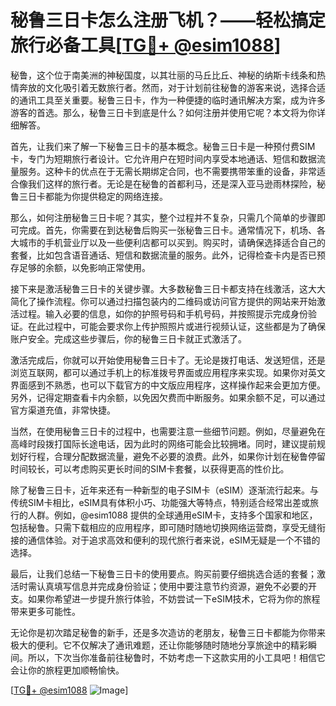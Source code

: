 # 秘鲁三日卡怎么注册飞机？——轻松搞定旅行必备工具[[TG💪+ @esim1088](https://t.me/s/esim1088)]

秘鲁，这个位于南美洲的神秘国度，以其壮丽的马丘比丘、神秘的纳斯卡线条和热情奔放的文化吸引着无数旅行者。然而，对于计划前往秘鲁的游客来说，选择合适的通讯工具至关重要。秘鲁三日卡，作为一种便捷的临时通讯解决方案，成为许多游客的首选。那么，秘鲁三日卡到底是什么？如何注册并使用它呢？本文将为你详细解答。

首先，让我们来了解一下秘鲁三日卡的基本概念。秘鲁三日卡是一种预付费SIM卡，专门为短期旅行者设计。它允许用户在短时间内享受本地通话、短信和数据流量服务。这种卡的优点在于无需长期绑定合同，也不需要携带笨重的设备，非常适合像我们这样的旅行者。无论是在秘鲁的首都利马，还是深入亚马逊雨林探险，秘鲁三日卡都能为你提供稳定的网络连接。

那么，如何注册秘鲁三日卡呢？其实，整个过程并不复杂，只需几个简单的步骤即可完成。首先，你需要在到达秘鲁后购买一张秘鲁三日卡。通常情况下，机场、各大城市的手机营业厅以及一些便利店都可以买到。购买时，请确保选择适合自己的套餐，比如包含语音通话、短信和数据流量的服务。此外，记得检查卡内是否已预存足够的余额，以免影响正常使用。

接下来是激活秘鲁三日卡的关键步骤。大多数秘鲁三日卡都支持在线激活，这大大简化了操作流程。你可以通过扫描包装内的二维码或访问官方提供的网站来开始激活过程。输入必要的信息，如你的护照号码和手机号码，并按照提示完成身份验证。在此过程中，可能会要求你上传护照照片或进行视频认证，这些都是为了确保账户安全。完成这些步骤后，你的秘鲁三日卡就正式激活了。

激活完成后，你就可以开始使用秘鲁三日卡了。无论是拨打电话、发送短信，还是浏览互联网，都可以通过手机上的标准拨号界面或应用程序来实现。如果你对英文界面感到不熟悉，也可以下载官方的中文版应用程序，这样操作起来会更加方便。另外，记得定期查看卡内余额，以免因欠费而中断服务。如果余额不足，可以通过官方渠道充值，非常快捷。

当然，在使用秘鲁三日卡的过程中，也需要注意一些细节问题。例如，尽量避免在高峰时段拨打国际长途电话，因为此时的网络可能会比较拥堵。同时，建议提前规划好行程，合理分配数据流量，避免不必要的浪费。此外，如果你计划在秘鲁停留时间较长，可以考虑购买更长时间的SIM卡套餐，以获得更高的性价比。

除了秘鲁三日卡，近年来还有一种新型的电子SIM卡（eSIM）逐渐流行起来。与传统SIM卡相比，eSIM具有体积小巧、功能强大等特点，特别适合经常出差或旅行的人群。例如，@esim1088 提供的全球通用eSIM卡，支持多个国家和地区，包括秘鲁。只需下载相应的应用程序，即可随时随地切换网络运营商，享受无缝衔接的通信体验。对于追求高效和便利的现代旅行者来说，eSIM无疑是一个不错的选择。

最后，让我们总结一下秘鲁三日卡的使用要点。购买前要仔细挑选合适的套餐；激活时需认真填写信息并完成身份验证；使用中要注意节约资源，避免不必要的开支。如果你希望进一步提升旅行体验，不妨尝试一下eSIM技术，它将为你的旅程带来更多可能性。

无论你是初次踏足秘鲁的新手，还是多次造访的老朋友，秘鲁三日卡都能为你带来极大的便利。它不仅解决了通讯难题，还让你能够随时随地分享旅途中的精彩瞬间。所以，下次当你准备前往秘鲁时，不妨考虑一下这款实用的小工具吧！相信它会让你的旅程更加顺畅愉快。

[[TG💪+ @esim1088](https://t.me/s/esim1088) ![Image](https://i.postimg.cc/4NQfJmqS/Snipaste-2025-05-13-00-14-12.png)]